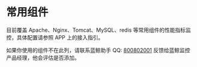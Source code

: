 # 常用组件
目前覆盖 Apache、Nginx、Tomcat、MySQL、redis 等常用组件的性能指标监控，具体配置请参照 APP 上的接入指引。

如果你使用的组件不在此列，请联系蓝鲸助手 QQ: [800802001](http://wpa.b.qq.com/cgi/wpa.php?ln=1&key=XzgwMDgwMjAwMV80NDMwOTZfODAwODAyMDAxXzJf) 反馈给蓝鲸监控产品经理，他会评估是否添加。
